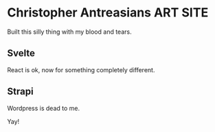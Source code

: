 # Christopher Antreasians ART SITE

Built this silly thing with my blood and tears. 
## Svelte

React is ok, now for something completely different.
## Strapi

Wordpress is dead to me.

Yay!
